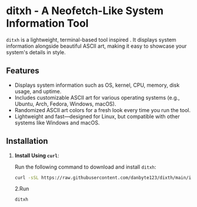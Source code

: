 # ditxh - A Neofetch-Like System Information Tool

`ditxh` is a lightweight, terminal-based tool inspired . It displays system information alongside beautiful ASCII art, making it easy to showcase your system's details in style.

## Features

- Displays system information such as OS, kernel, CPU, memory, disk usage, and uptime.
- Includes customizable ASCII art for various operating systems (e.g., Ubuntu, Arch, Fedora, Windows, macOS).
- Randomized ASCII art colors for a fresh look every time you run the tool.
- Lightweight and fast—designed for Linux, but compatible with other systems like Windows and macOS.

## Installation

1. **Install Using `curl`**:

   Run the following command to download and install `ditxh`:

   ```bash
   curl -sSL https://raw.githubusercontent.com/danbyte123/dixth/main/install.sh | sudo bash
   ```
   2.Run
   ```bash
   ditxh
